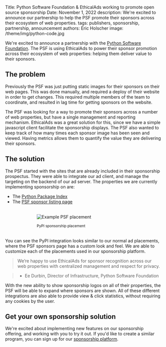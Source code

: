 Title: Python Software Foundation & EthicalAds working to promote open source sponsorship
Date: November 1, 2022
description: We're excited to announce our partnership to help the PSF promote their sponsors across their ecosystem of web properties.
tags: publishers, sponsorship, partnership, announcement
authors: Eric Holscher
image: /theme/img/python-code.jpg

We're excited to announce a partnership with the [Python Software Foundation](https://www.python.org/psf/).
The PSF is using EthicalAds to power their sponsor promotion across their ecosystem of web properties:
helping them deliver value to their sponsors.

## The problem

Previously the PSF was just putting static images for their sponsors on their web pages.
This was done manually,
and required a deploy of their website in order to get changes.
This required multiple members of the team to coordinate,
and resulted in lag time for getting sponsors on the website.

The PSF was looking for a way to promote their sponsors across a number of web properties,
but have a single management and reporting mechanism.
EthicalAds was a great solution for this,
since we have a simple javascript client facilitate the sponsorship displays.
The PSF also wanted to keep track of how many times each sponsor image has been seen and viewed.
Having metrics allows them to quantify the value they are delivering their sponsors.

## The solution

The PSF started with the sites that are already included in their sponsorship prospectus.
They were able to integrate our ad client,
and manage the targeting on the backend of our ad server.
The properties we are currently implementing sponsorship on are:

* The [Python Package Index](https://pypi.org/project/urllib3/1.26.7/#changes)
* The [PSF sponsor listing page](https://www.python.org/psf/sponsors/)

<div style="width: 300px; margin: 2rem auto;">
  <img class="w-100" src="/theme/img/example-ads/aws-psf.png" alt="Example PSF placement">
  <p class="text-center"><small>PyPI sponsorship placement</small></p>
</div>

You can see the PyPI integration looks similar to our normal ad placements,
where the PSF sponsors page has a custom look and feel.
We are able to customize each of the placements used in our sponsorship platform.

> We’re happy to use EthicalAds for sponsor recognition across our web properties with centralized management and respect for privacy.

> - Ee Durbin, Director of Infrastructure, Python Software Foundation

With the new ability to show sponsorship logos on all of their properties,
the PSF will be able to expand where sponsors are shown.
All of these different integrations are also able to provide view & click statistics,
without requiring any cookies by the user.

## Get your own sponsorship solution

We're excited about implementing new features on our sponsorship offering,
and working with you to try it out.
If you'd like to create a similar program,
you can sign up for our [sponsorship platform](https://www.ethicalads.io/sponsorship-platform/).
